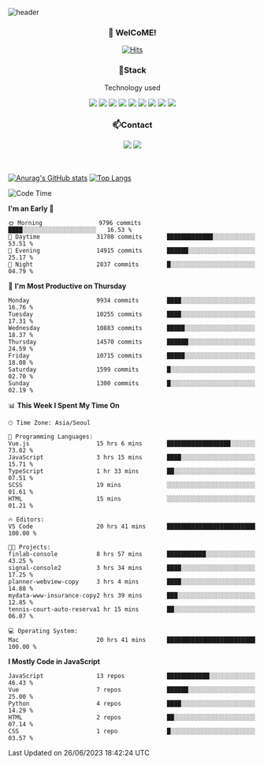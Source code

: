 ![header](https://capsule-render.vercel.app/api?type=waving&color=gradient&height=200&text=Kyungjoon&fontAlign=70&fontAlignY=40&animation=twinkling)

<h3 align="center">👋 WelCoME!</h3>

<div align=center>
  
[![Hits](https://hits.seeyoufarm.com/api/count/incr/badge.svg?url=https%3A%2F%2Fgithub.com%2Fuvula6921&count_bg=%2322BAC9&title_bg=%23827F7F&icon=iconify.svg&icon_color=%2325A27F&title=visits&edge_flat=false)](https://hits.seeyoufarm.com)
  
</div>
<h3 align="center">📌Stack</h3>
<p align="center">Technology used</p>
<div align="center"><img src="https://img.shields.io/badge/HTML5-E34F26?style=flat-square&logo=HTML5&logoColor=white"></img> <img src="https://img.shields.io/badge/CSS3-0A84FF?style=flat-square&logo=CSS3&logoColor=white"></img> <img src="https://img.shields.io/badge/JavaScript-FFCD11?style=flat-square&logo=JavaScript&logoColor=white"></img> <img src="https://img.shields.io/badge/React-00BCF6?style=flat-square&logo=React&logoColor=white"></img> <img src="https://img.shields.io/badge/jQuery-3655FF?style=flat-square&logo=jQuery&logoColor=white"></img> <img src="https://img.shields.io/badge/Ruby-E0115F?style=flat-square&logo=Ruby&logoColor=white"></img> <img src="https://img.shields.io/badge/Python-4B8BBE?style=flat-square&logo=Python&logoColor=white"></img> <img src="https://img.shields.io/badge/Vue-4FC08D?style=flat-square&logo=Vue.js&logoColor=white"></img> <img src="https://img.shields.io/badge/Nuxt-00DC82?style=flat-square&logo=Nuxt.js&logoColor=white"></img></div>

<h3 align="center">📫Contact</h3>
<div align="center"><a href="https://velog.io/@uvula6921/"><img src="https://img.shields.io/badge/Blog-20c997?style=flat-square&logo=V&logoColor=white"/></a> <a href="pkj6921@gmail.com"><img src="https://img.shields.io/badge/Gmail-EA4335?style=flat-square&logo=Gmail&logoColor=white"/></a></div>
<br>
<br>

[![Anurag's GitHub stats](https://github-readme-stats.vercel.app/api?username=uvula6921&hide=stars,issues&show_icons=true&count_private=true&theme=tokyonight)](https://github.com/anuraghazra/github-readme-stats)
[![Top Langs](https://github-readme-stats.vercel.app/api/top-langs/?username=uvula6921&hide=css,jupyter%20notebook,html&exclude_repo=uvula6921,uvula6921.github.io&layout=compact&langs_count=8)](https://github.com/anuraghazra/github-readme-stats)

<!--START_SECTION:waka-->
![Code Time](http://img.shields.io/badge/Code%20Time-1%2C666%20hrs%2030%20mins-blue)

**I'm an Early 🐤** 

```text
🌞 Morning                9796 commits        ████░░░░░░░░░░░░░░░░░░░░░   16.53 % 
🌆 Daytime                31708 commits       █████████████░░░░░░░░░░░░   53.51 % 
🌃 Evening                14915 commits       ██████░░░░░░░░░░░░░░░░░░░   25.17 % 
🌙 Night                  2837 commits        █░░░░░░░░░░░░░░░░░░░░░░░░   04.79 % 
```
📅 **I'm Most Productive on Thursday** 

```text
Monday                   9934 commits        ████░░░░░░░░░░░░░░░░░░░░░   16.76 % 
Tuesday                  10255 commits       ████░░░░░░░░░░░░░░░░░░░░░   17.31 % 
Wednesday                10883 commits       █████░░░░░░░░░░░░░░░░░░░░   18.37 % 
Thursday                 14570 commits       ██████░░░░░░░░░░░░░░░░░░░   24.59 % 
Friday                   10715 commits       █████░░░░░░░░░░░░░░░░░░░░   18.08 % 
Saturday                 1599 commits        █░░░░░░░░░░░░░░░░░░░░░░░░   02.70 % 
Sunday                   1300 commits        █░░░░░░░░░░░░░░░░░░░░░░░░   02.19 % 
```


📊 **This Week I Spent My Time On** 

```text
🕑︎ Time Zone: Asia/Seoul

💬 Programming Languages: 
Vue.js                   15 hrs 6 mins       ██████████████████░░░░░░░   73.02 % 
JavaScript               3 hrs 15 mins       ████░░░░░░░░░░░░░░░░░░░░░   15.71 % 
TypeScript               1 hr 33 mins        ██░░░░░░░░░░░░░░░░░░░░░░░   07.51 % 
SCSS                     19 mins             ░░░░░░░░░░░░░░░░░░░░░░░░░   01.61 % 
HTML                     15 mins             ░░░░░░░░░░░░░░░░░░░░░░░░░   01.21 % 

🔥 Editors: 
VS Code                  20 hrs 41 mins      █████████████████████████   100.00 % 

🐱‍💻 Projects: 
finlab-console           8 hrs 57 mins       ███████████░░░░░░░░░░░░░░   43.25 % 
signal-console2          3 hrs 34 mins       ████░░░░░░░░░░░░░░░░░░░░░   17.25 % 
planner-webview-copy     3 hrs 4 mins        ████░░░░░░░░░░░░░░░░░░░░░   14.88 % 
mydata-www-insurance-copy2 hrs 39 mins       ███░░░░░░░░░░░░░░░░░░░░░░   12.85 % 
tennis-court-auto-reserva1 hr 15 mins        ██░░░░░░░░░░░░░░░░░░░░░░░   06.07 % 

💻 Operating System: 
Mac                      20 hrs 41 mins      █████████████████████████   100.00 % 
```

**I Mostly Code in JavaScript** 

```text
JavaScript               13 repos            ████████████░░░░░░░░░░░░░   46.43 % 
Vue                      7 repos             ██████░░░░░░░░░░░░░░░░░░░   25.00 % 
Python                   4 repos             ████░░░░░░░░░░░░░░░░░░░░░   14.29 % 
HTML                     2 repos             ██░░░░░░░░░░░░░░░░░░░░░░░   07.14 % 
CSS                      1 repo              █░░░░░░░░░░░░░░░░░░░░░░░░   03.57 % 
```




 Last Updated on 26/06/2023 18:42:24 UTC
<!--END_SECTION:waka-->
